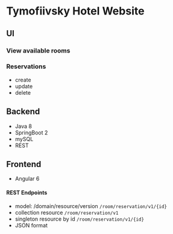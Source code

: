 # Tymofiivsky Hotel Website

## UI
### View available rooms
### Reservations
* create
* update
* delete

## Backend 
* Java 8
* SpringBoot 2
* mySQL
* REST

## Frontend
* Angular 6

#### REST Endpoints
* model: /domain/resource/version 
`/room/reservation/v1/{id}`
* collection resource
`/room/reservation/v1`
* singleton resource by id
`/room/reservation/v1/{id}`
* JSON format
